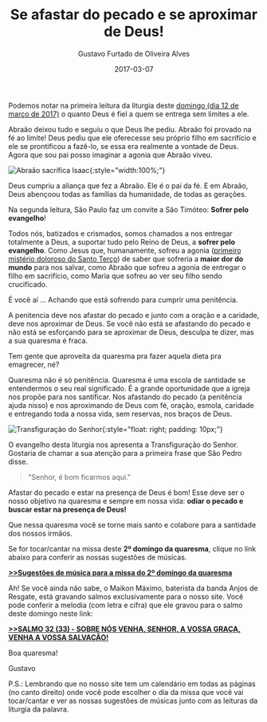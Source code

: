 ﻿---
title: Se afastar do pecado e se aproximar de Deus!
date: 2017-03-07
author: Gustavo Furtado de Oliveira Alves
category: Reflexões
slug: 2o-domingo-da-quaresma-ano-a
description: Reflexão sobre o 2º domingo da quaresma - Ano A
image: https://blog.musicasparamissa.com.br/images/sentado-com-jesus.jpg
---

Podemos notar na primeira leitura da liturgia deste [domingo (dia 12 de março de 2017)](http://musicasparamissa.com.br/sugestoes-para/2o-domingo-da-quaresma-ano-a/)
o quanto Deus é fiel a quem se entrega sem limites a ele.

Abraão deixou tudo e seguiu o que Deus lhe pediu.
Abraão foi provado na fé ao limite!
Deus pediu que ele oferecesse seu próprio filho em sacrifício
e ele se prontificou a fazê-lo, se essa era realmente a vontade de Deus.
Agora que sou pai posso imaginar a agonia que Abraão viveu.

![Abraão sacrifica Isaac](/images/abraao-sacrificar-isaac.jpg){:style="width:100%;"}

Deus cumpriu a aliança que fez a Abraão. Ele é o pai da fé.
E em Abraão, Deus abençoou todas as famílias da humanidade, de todas as gerações.

Na segunda leitura, São Paulo faz um convite a São Timóteo: **Sofrer pelo evangelho**!

Todos nós, batizados e crismados, somos chamados a nos entregar totalmente a Deus,
a suportar tudo pelo Reino de Deus, a **sofrer pelo evangelho**.
Como Jesus que, humanamente, sofreu a agonia
([primeiro mistério doloroso do Santo Terço](http://blog.musicasparamissa.com.br/o-instrumento-mais-importante-musico-catolico/))
de saber que sofreria a **maior dor do mundo** para nos salvar,
como Abraão que sofreu a agonia de entregar o filho em sacrifício,
como Maria que sofreu ao ver seu filho sendo crucificado.

É você aí ... Achando que está sofrendo para cumprir uma penitência.

A penitencia deve nos afastar do pecado e junto com a oração e a caridade, deve nos aproximar de Deus.
Se você não está se afastando do pecado e não está se esforçando para se aproximar de Deus,
desculpa te dizer, mas a sua quaresma é fraca.

Tem gente que aproveita da quaresma pra fazer aquela dieta pra emagrecer, né?

Quaresma não é só penitência. Quaresma é uma escola de santidade se entendermos o seu real significado.
É a grande oportunidade que a igreja nos propõe para nos santificar.
Nos afastando do pecado (a penitência ajuda nisso) e nos aproximando de Deus com fé, oração, esmola, caridade
e entregando toda a nossa vida, sem reservas, nos braços de Deus.


![Transfiguração do Senhor](/images/transfiguração.jpg){:style="float: right; padding: 10px;"}


O evangelho desta liturgia nos apresenta a Transfiguração do Senhor.
Gostaria de chamar a sua atenção para a primeira frase que São Pedro disse.

> "Senhor, é bom ficarmos aqui."

Afastar do pecado e estar na presença de Deus é bom!
Esse deve ser o nosso objetivo na quaresma e sempre em nossa vida:
**odiar o pecado e buscar estar na presença de Deus!**

Que nessa quaresma você se torne mais santo e colabore para a santidade dos nossos irmãos.

Se for tocar/cantar na missa deste **2º domingo da quaresma**, clique no link abaixo para conferir as nossas sugestões de músicas.

**[>>Sugestões de música para a missa do 2º domingo da quaresma](http://musicasparamissa.com.br/sugestoes-para/2o-domingo-da-quaresma-ano-a/)**

Ah! Se você ainda não sabe, o Maikon Máximo, baterista da banda Anjos de Resgate, está gravando salmos exclusivamente para o nosso site.
Você pode conferir a melodia (com letra e cifra) que ele gravou para o salmo deste domingo neste link:

**[>>SALMO 32 (33) - SOBRE NÓS VENHA, SENHOR, A VOSSA GRAÇA, VENHA A VOSSA SALVAÇÃO!](http://musicasparamissa.com.br/musica/salmo-32-33-sobre-nos-venha-senhor/)**

Boa quaresma!

Gustavo

P.S.: Lembrando que no nosso site tem um calendário em todas as páginas (no canto direito)
onde você pode escolher o dia da missa que você vai tocar/cantar e ver as nossas sugestões
de músicas junto com as leituras da liturgia da palavra.
